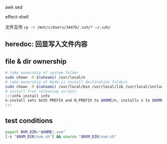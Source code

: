 
awk
sed

effect-shell


文件互传
`cp -r /mnt/c/Users/34476/.ssh/* ~/.ssh/`


## heredoc: 回显写入文件内容




## file & dir ownership
```sh
# take ownership of system folder
sudo chown -R $(whoami) /usr/local/n
# take ownership of Node.js install destination folders
sudo chown -R $(whoami) /usr/local/bin /usr/local/lib /usr/local/include /usr/local/share
# install fron releasing scripts
:::info install info
n-install sets both PREFIX and N_PREFIX to $HOME/n, installs n to $HOME/n/bin, modifies the initialization files of supported shells to export N_PREFIX and add $HOME/n/bin to the PATH, and installs the latest LTS Node.js version.
:::
```

## test conditions

```sh
export NVM_DIR="$HOME/.nvm"
[-s "$NVM_DIR/nvm.sh"] && source "$NVM_DIR/nvm.sh"
```





